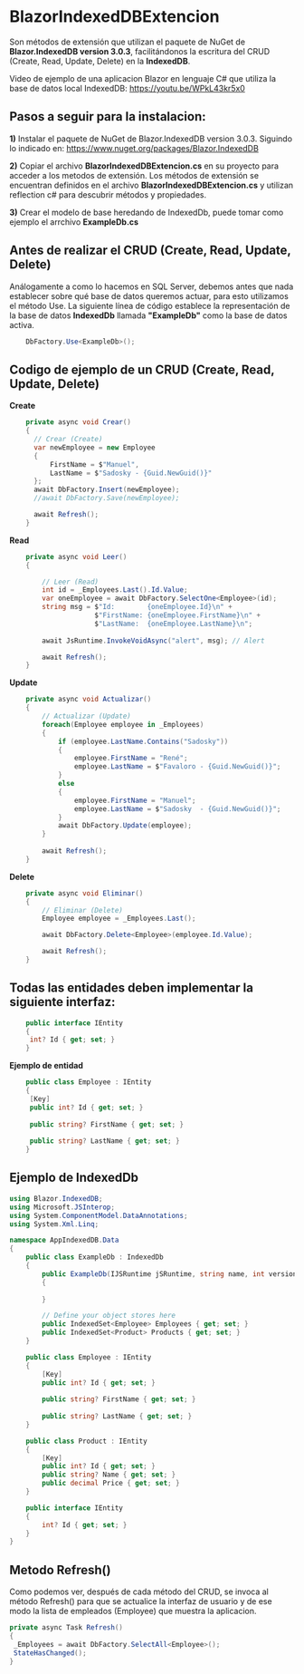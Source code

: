 # BlazorIndexedDBExtencion
Son métodos de extensión que utilizan el paquete de NuGet de **Blazor.IndexedDB version 3.0.3**, facilitándonos la escritura del CRUD (Create, Read, Update, Delete) en la **IndexedDB**.

Video de ejemplo de una aplicacion Blazor en lenguaje C# que utiliza la base de datos local IndexedDB:
https://youtu.be/WPkL43kr5x0

## Pasos a seguir para la instalacion:

**1)** Instalar el paquete de NuGet de Blazor.IndexedDB version 3.0.3. Siguindo lo indicado en: 
https://www.nuget.org/packages/Blazor.IndexedDB

**2)** Copiar el archivo **BlazorIndexedDBExtencion.cs** en su proyecto para acceder a los metodos de extensión.
Los métodos de extensión se encuentran definidos en el archivo **BlazorIndexedDBExtencion.cs** 
y utilizan reflection c# para descubrir métodos y propiedades.

**3)** Crear el modelo de base heredando de IndexedDb, puede tomar como ejemplo el arrchivo **ExampleDb.cs**

## Antes de realizar el CRUD (Create, Read, Update, Delete)
Análogamente a como lo hacemos en SQL Server, debemos antes que nada establecer sobre 
qué base de datos queremos actuar, para esto utilizamos el método Use.
La siguiente línea de código establece la representación de la base de datos **IndexedDb**
llamada **"ExampleDb"** como la base de datos activa.

```csharp
	DbFactory.Use<ExampleDb>();
```

## Codigo de ejemplo de un CRUD (Create, Read, Update, Delete)

**Create** 
```csharp
	private async void Crear()
	{
	  // Crear (Create)
	  var newEmployee = new Employee
	  {
		  FirstName = $"Manuel",
		  LastName = $"Sadosky - {Guid.NewGuid()}"
	  };
	  await DbFactory.Insert(newEmployee);
	  //await DbFactory.Save(newEmployee);

	  await Refresh();
	}
```

**Read** 
```csharp
    private async void Leer()
    {

        // Leer (Read)  
        int id = _Employees.Last().Id.Value;
        var oneEmployee = await DbFactory.SelectOne<Employee>(id);
        string msg = $"Id:        {oneEmployee.Id}\n" +
                     $"FirstName: {oneEmployee.FirstName}\n" +
                     $"LastName:  {oneEmployee.LastName}\n";
        
        await JsRuntime.InvokeVoidAsync("alert", msg); // Alert

        await Refresh();
    }
```

**Update** 
```csharp
	private async void Actualizar()
	{
		// Actualizar (Update)
		foreach(Employee employee in _Employees)
		{
			if (employee.LastName.Contains("Sadosky"))
			{
				employee.FirstName = "René";
				employee.LastName = $"Favaloro - {Guid.NewGuid()}";
			}
			else
			{
				employee.FirstName = "Manuel";
				employee.LastName = $"Sadosky  - {Guid.NewGuid()}";
			}
			await DbFactory.Update(employee);
		}
		
		await Refresh();
	}
```

**Delete** 
```csharp
	private async void Eliminar()
	{
		// Eliminar (Delete)
		Employee employee = _Employees.Last(); 

		await DbFactory.Delete<Employee>(employee.Id.Value);

		await Refresh();
	}
```

## Todas las entidades deben implementar la siguiente interfaz:
```csharp
	public interface IEntity
	{
	 int? Id { get; set; }
	}
```
**Ejemplo de entidad** 
```csharp
	public class Employee : IEntity
	{
	 [Key]
	 public int? Id { get; set; }
	 
	 public string? FirstName { get; set; }
	 
	 public string? LastName { get; set; }
	}
```

## Ejemplo de IndexedDb
```csharp
using Blazor.IndexedDB;
using Microsoft.JSInterop;
using System.ComponentModel.DataAnnotations;
using System.Xml.Linq;

namespace AppIndexedDB.Data
{
    public class ExampleDb : IndexedDb
    {
        public ExampleDb(IJSRuntime jSRuntime, string name, int version) : base(jSRuntime, name, version) 
        {
            
        }

        // Define your object stores here
        public IndexedSet<Employee> Employees { get; set; }
        public IndexedSet<Product> Products { get; set; }
    }

    public class Employee : IEntity
    {
        [Key]
        public int? Id { get; set; }
        
        public string? FirstName { get; set; }
        
        public string? LastName { get; set; }
    }

    public class Product : IEntity
    {
        [Key]
        public int? Id { get; set; }
        public string? Name { get; set; }
        public decimal Price { get; set; }
    }

    public interface IEntity
    {
        int? Id { get; set; }
    }
}
```
## Metodo Refresh()
Como podemos ver, después de cada método del CRUD, se invoca al método Refresh() 
para que se actualice la interfaz de usuario y de ese modo la lista 
de empleados (Employee) que muestra la aplicacion.
```csharp
private async Task Refresh()
{
 _Employees = await DbFactory.SelectAll<Employee>();
 StateHasChanged();
}
```